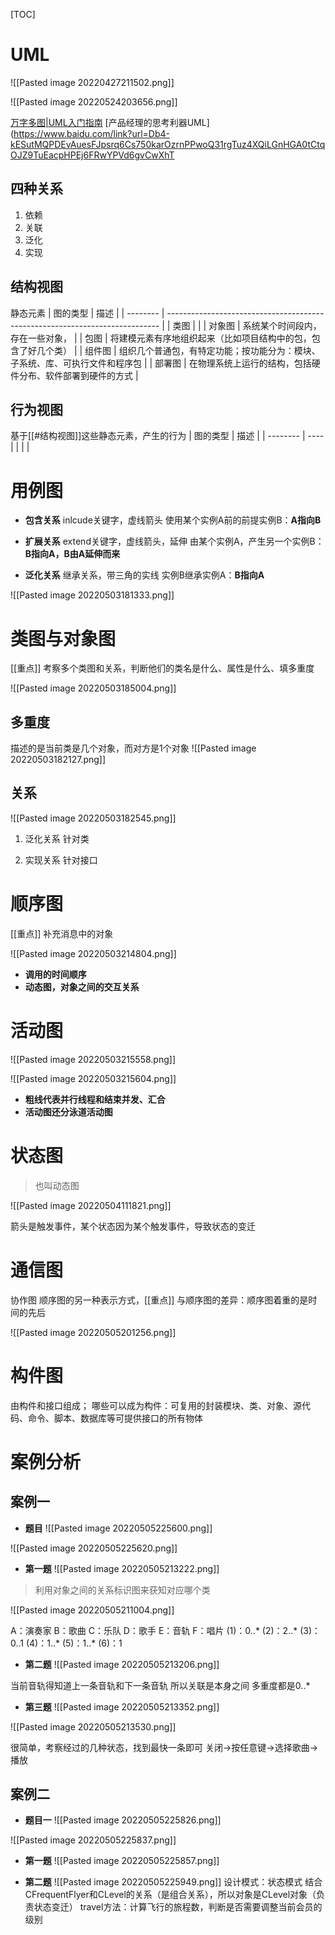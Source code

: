 [TOC]

# UML
![[Pasted image 20220427211502.png]]

![[Pasted image 20220524203656.png]]

 [万字多图|UML入门指南](https://www.baidu.com/link?url=yhGvxDkSe0utlDiFF0fkh27q5XDQ-GfkUYmVFwYe-ShSlmkukUFEUhlSXkcP5KPXtTjS3gdZN9_83Ap_bYiOMzxSa_MwTZJhVFXUJ19W79W&wd=&eqid=ad109381000295dd0000000662694251)
[产品经理的思考利器UML](https://www.baidu.com/link?url=Db4-kESutMQPDEvAuesFJpsrq6Cs750karOzrnPPwoQ31rgTuz4XQiLGnHGA0tCtqOJZ9TuEacpHPEj6FRwYPVd6gvCwXhT

## 四种关系
1. 依赖
2. 关联
3. 泛化
4. 实现

## 结构视图

静态元素
| 图的类型 | 描述                                                                         |
| -------- | ---------------------------------------------------------------------------- |
| 类图     |                                                                              |
| 对象图   | 系统某个时间段内，存在一些对象，                                             |
| 包图     | 将建模元素有序地组织起来（比如项目结构中的包，包含了好几个类）               |
| 组件图   | 组织几个普通包，有特定功能；按功能分为：模块、子系统、库、可执行文件和程序包 |
| 部署图         | 在物理系统上运行的结构，包括硬件分布、软件部署到硬件的方式                                                                             |

## 行为视图
基于[[#结构视图]]这些静态元素，产生的行为
| 图的类型 | 描述 |
| -------- | ---- |
|          |      |


# 用例图
* **包含关系**
inlcude关键字，虚线箭头
使用某个实例A前的前提实例B：**A指向B**

* **扩展关系**
extend关键字，虚线箭头，延伸
由某个实例A，产生另一个实例B：**B指向A，B由A延伸而来**

* **泛化关系**
继承关系，带三角的实线
实例B继承实例A：**B指向A**

![[Pasted image 20220503181333.png]]


# 类图与对象图
[[重点]] 考察多个类图和关系，判断他们的类名是什么、属性是什么、填多重度

![[Pasted image 20220503185004.png]]

## 多重度
描述的是当前类是几个对象，而对方是1个对象
![[Pasted image 20220503182127.png]]

## 关系
![[Pasted image 20220503182545.png]]

1. 泛化关系
针对类

2. 实现关系
针对接口

# 顺序图
[[重点]] 补充消息中的对象

![[Pasted image 20220503214804.png]]

* **调用的时间顺序**
* **动态图，对象之间的交互关系**

# 活动图
![[Pasted image 20220503215558.png]]

![[Pasted image 20220503215604.png]]

* **粗线代表并行线程和结束并发、汇合**
* **活动图还分泳道活动图**

# 状态图
> 也叫动态图

![[Pasted image 20220504111821.png]]

箭头是触发事件，某个状态因为某个触发事件，导致状态的变迁


# 通信图
协作图
顺序图的另一种表示方式，[[重点]] 与顺序图的差异：顺序图着重的是时间的先后

![[Pasted image 20220505201256.png]]

#  构件图
由构件和接口组成；
哪些可以成为构件：可复用的封装模块、类、对象、源代码、命令、脚本、数据库等可提供接口的所有物体

# 案例分析

## 案例一

* **题目**
![[Pasted image 20220505225600.png]]

![[Pasted image 20220505225620.png]]

* **第一题**
![[Pasted image 20220505213222.png]]
> 利用对象之间的关系标识图来获知对应哪个类

![[Pasted image 20220505211004.png]]

A：演奏家
B：歌曲
C：乐队
D：歌手
E：音轨
F：唱片
(1)：0..*
(2)：2..*
(3)：0..1
(4)：1..*
(5)：1..*
(6)：1

* **第二题**
![[Pasted image 20220505213206.png]]

当前音轨得知道上一条音轨和下一条音轨
所以关联是本身之间
多重度都是0..*

* **第三题**
![[Pasted image 20220505213352.png]]

![[Pasted image 20220505213530.png]]

很简单，考察经过的几种状态，找到最快一条即可
关闭->按任意键->选择歌曲->播放



## 案例二
* **题目一**
![[Pasted image 20220505225826.png]]

![[Pasted image 20220505225837.png]]

* **第一题**
![[Pasted image 20220505225857.png]]

* **第二题**
![[Pasted image 20220505225949.png]]
设计模式：状态模式
结合CFrequentFlyer和CLevel的关系（是组合关系），所以对象是CLevel对象（负责状态变迁）
travel方法：计算飞行的旅程数，判断是否需要调整当前会员的级别